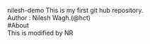 nilesh-demo
This is my first git hub repository.
<br>
Author : Nilesh Wagh.(@hct)
<br>
#About
<br>
This is modified by NR